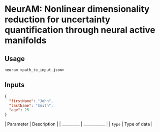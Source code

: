 # NeurAM: Nonlinear dimensionality reduction for uncertainty quantification through neural active manifolds

## Usage

```
neuram <path_to_input.json>
```

## Inputs

```json
{
  "firstName": "John",
  "lastName": "Smith",
  "age": 25
}
```

| Parameter | Description |
| _________ | ___________ |
| `type` | Type of data |
